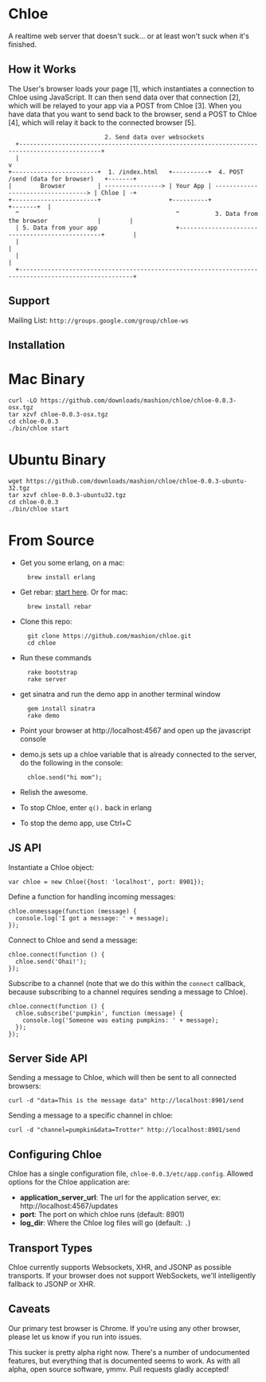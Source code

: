 Chloe
=====

A realtime web server that doesn't suck... or at least won't suck when it's
finished.

How it Works
------------

The User's browser loads your page [1], which instantiates a connection to
Chloe using JavaScript. It can then send data over that connection [2], which
will be relayed to your app via a POST from Chloe [3]. When you have data that
you want to send back to the browser, send a POST to Chloe [4], which will
relay it back to the connected browser [5].

                               2. Send data over websockets
      +---------------------------------------------------------------------------------------------+
      |                                                                                             v
    +------------------------+  1. /index.html   +----------+  4. POST /send (data for browser)   +-------+
    |        Browser         | ----------------> | Your App | ----------------------------------> | Chloe | -+
    +------------------------+                   +----------+                                     +-------+  |
      ^                                            ^          3. Data from the browser              |        |
      | 5. Data from your app                      +------------------------------------------------+        |
      |                                                                                                      |
      |                                                                                                      |
      +------------------------------------------------------------------------------------------------------+

Support
-------

Mailing List: `http://groups.google.com/group/chloe-ws`

Installation
------------

Mac Binary
==========

    curl -LO https://github.com/downloads/mashion/chloe/chloe-0.0.3-osx.tgz
    tar xzvf chloe-0.0.3-osx.tgz
    cd chloe-0.0.3
    ./bin/chloe start

Ubuntu Binary
=============

    wget https://github.com/downloads/mashion/chloe/chloe-0.0.3-ubuntu-32.tgz
    tar xzvf chloe-0.0.3-ubuntu32.tgz
    cd chloe-0.0.3
    ./bin/chloe start

From Source
===========

- Get you some erlang, on a mac:

        brew install erlang

- Get rebar: [start here](https://github.com/basho/rebar/wiki/Getting-started). Or for mac:

        brew install rebar

- Clone this repo:

        git clone https://github.com/mashion/chloe.git
        cd chloe

- Run these commands

        rake bootstrap
        rake server

- get sinatra and run the demo app in another terminal window

        gem install sinatra
        rake demo

- Point your browser at http://localhost:4567 and open up the javascript console
- demo.js sets up a chloe variable that is already connected to the server, do
  the following in the console:

        chloe.send("hi mom");

- Relish the awesome.
- To stop Chloe, enter `q().` back in erlang
- To stop the demo app, use Ctrl+C

JS API
------

Instantiate a Chloe object:

    var chloe = new Chloe({host: 'localhost', port: 8901});

Define a function for handling incoming messages:

    chloe.onmessage(function (message) {
      console.log('I got a message: ' + message);
    });

Connect to Chloe and send a message:

    chloe.connect(function () {
      chloe.send('Ohai!');
    });

Subscribe to a channel (note that we do this within the `connect` callback,
because subscribing to a channel requires sending a message to Chloe).

    chloe.connect(function () {
      chloe.subscribe('pumpkin', function (message) {
        console.log('Someone was eating pumpkins: ' + message);
      });
    });

Server Side API
---------------

Sending a message to Chloe, which will then be sent to all connected browsers:

    curl -d "data=This is the message data" http://localhost:8901/send

Sending a message to a specific channel in chloe:

    curl -d "channel=pumpkin&data=Trotter" http://localhost:8901/send

Configuring Chloe
-----------------

Chloe has a single configuration file, `chloe-0.0.3/etc/app.config`. Allowed
options for the Chloe application are:

  - **application_server_url**: The url for the application server, ex: http://localhost:4567/updates
  - **port**: The port on which chloe runs (default: 8901)
  - **log_dir**: Where the Chloe log files will go (default: `.`)

Transport Types
---------------

Chloe currently supports Websockets, XHR, and JSONP as possible transports. If your
browser does not support WebSockets, we'll intelligently fallback to JSONP or XHR.

Caveats
-------

Our primary test browser is Chrome. If you're using any other browser, please
let us know if you run into issues.

This sucker is pretty alpha right now. There's a number of undocumented
features, but everything that is documented seems to work. As with all alpha,
open source software, ymmv. Pull requests gladly accepted!
